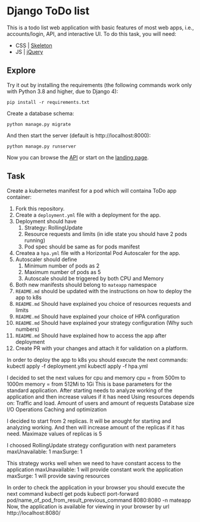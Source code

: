 # Django ToDo list

This is a todo list web application with basic features of most web apps, i.e., accounts/login, API, and interactive UI. To do this task, you will need:

- CSS | [Skeleton](http://getskeleton.com/)
- JS  | [jQuery](https://jquery.com/)

## Explore

Try it out by installing the requirements (the following commands work only with Python 3.8 and higher, due to Django 4):

```
pip install -r requirements.txt
```

Create a database schema:

```
python manage.py migrate
```

And then start the server (default is http://localhost:8000):

```
python manage.py runserver
```

Now you can browse the [API](http://localhost:8000/api/) or start on the [landing page](http://localhost:8000/).

## Task

Create a kubernetes manifest for a pod which will containa ToDo app container:

1. Fork this repository.
1. Create a `deployment.yml` file with a deployment for the app.
1. Deployment should have
    1. Strategy: RollingUpdate
    1. Resource requests and limits (in idle state you should have 2 pods running)
    1. Pod spec should be same as for pods manifest
1. Createa a `hpa.yml` file with a Horizontal Pod Autoscaler for the app.
1. Autoscaler should define
    1. Minimum number of pods as 2
    2. Maximum number of pods as 5
    3. Autoscale should be triggered by both CPU and Memory
1. Both new manifests should belong to `mateapp` namespace
1. `README.md` should be updated with the instructions on how to deploy the app to k8s
1. `README.md` Should have explained you choice of resources requests and limits
1. `README.md` Should have explained your choice of HPA configuration
1. `README.md` Should have explained your strategy configuration (Why such numbers)
1. `README.md` Should have explained how to access the app after deployment
1. Create PR with your changes and attach it for validation on a platform.


In order to deploy the app to k8s you should execute the next commands:
kubectl apply -f deployment.yml
kubectl apply -f hpa.yml

I decided to set the next values for cpu and memory
cpu = from 500m to 1000m
memory = from 512Mi to 1Gi
This is base parameters for the standard application. After starting needs to analyze working of the application and then increase values if it has need
Using resources depends on:
Traffic and load. Amount of users and amount of requests
Database size
I/O Operations
Caching and optimization

I decided to start from 2 replicas. It will be anought for starting and analyzing working. And then will increase amount of the replicas if it has need. Maximaze values of replicas is 5

I choosed RollingUpdate strategy configuration with next parameters
maxUnavailable: 1
maxSurge: 1

This strategy works well when we need to have constant access to the application
maxUnavailable: 1 will provide constant work the application
maxSurge: 1 will provide saving resources

In order to check the application in your browser you should execute the next command
kubectl get pods
kubectl port-forward pod/name_of_pod_from_result_previous_command 8080:8080 -n mateapp
Now, the application is available for viewing in your browser by url
http://localhost:8080/

